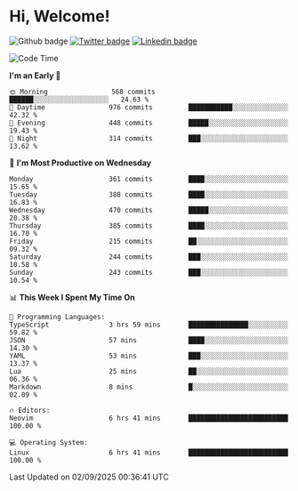   # Hi, Welcome!
  ![Github badge](https://img.shields.io/github/followers/kraken-afk.svg?style=social&label=Follow&maxAge=2592000)
  [![Twitter badge](https://img.shields.io/badge/-Twitter-00acee?style=flat-square&logo=Twitter&logoColor=white)](https://twitter.com/trshppl)
  [![Linkedin badge](https://img.shields.io/badge/LinkedIn-0077B5?style=flat-square&logo=linkedin&logoColor=white)](https://www.linkedin.com/in/noveanrer)
<!--START_SECTION:waka-->
![Code Time](http://img.shields.io/badge/Code%20Time-1%2C207%20hrs%2028%20mins-blue)

**I'm an Early 🐤** 

```text
🌞 Morning                568 commits         ██████░░░░░░░░░░░░░░░░░░░   24.63 % 
🌆 Daytime                976 commits         ███████████░░░░░░░░░░░░░░   42.32 % 
🌃 Evening                448 commits         █████░░░░░░░░░░░░░░░░░░░░   19.43 % 
🌙 Night                  314 commits         ███░░░░░░░░░░░░░░░░░░░░░░   13.62 % 
```
📅 **I'm Most Productive on Wednesday** 

```text
Monday                   361 commits         ████░░░░░░░░░░░░░░░░░░░░░   15.65 % 
Tuesday                  388 commits         ████░░░░░░░░░░░░░░░░░░░░░   16.83 % 
Wednesday                470 commits         █████░░░░░░░░░░░░░░░░░░░░   20.38 % 
Thursday                 385 commits         ████░░░░░░░░░░░░░░░░░░░░░   16.70 % 
Friday                   215 commits         ██░░░░░░░░░░░░░░░░░░░░░░░   09.32 % 
Saturday                 244 commits         ███░░░░░░░░░░░░░░░░░░░░░░   10.58 % 
Sunday                   243 commits         ███░░░░░░░░░░░░░░░░░░░░░░   10.54 % 
```


📊 **This Week I Spent My Time On** 

```text
💬 Programming Languages: 
TypeScript               3 hrs 59 mins       ███████████████░░░░░░░░░░   59.82 % 
JSON                     57 mins             ████░░░░░░░░░░░░░░░░░░░░░   14.30 % 
YAML                     53 mins             ███░░░░░░░░░░░░░░░░░░░░░░   13.37 % 
Lua                      25 mins             ██░░░░░░░░░░░░░░░░░░░░░░░   06.36 % 
Markdown                 8 mins              █░░░░░░░░░░░░░░░░░░░░░░░░   02.09 % 

🔥 Editors: 
Neovim                   6 hrs 41 mins       █████████████████████████   100.00 % 

💻 Operating System: 
Linux                    6 hrs 41 mins       █████████████████████████   100.00 % 
```


 Last Updated on 02/09/2025 00:36:41 UTC
<!--END_SECTION:waka-->